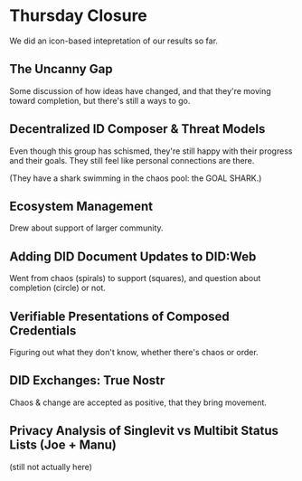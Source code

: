 # Thursday Closure

We did an icon-based intepretation of our results so far.

## The Uncanny Gap

Some discussion of how ideas have changed, and that they're moving toward completion, but there's still a ways to go.

## Decentralized ID Composer & Threat Models

Even though this group has schismed, they're still happy with their progress and their goals. They still feel like personal connections are there.

(They have a shark swimming in the chaos pool: the GOAL SHARK.)

## Ecosystem Management

Drew about support of larger community.

## Adding DID Document Updates to DID:Web

Went from chaos (spirals) to support (squares), and question about completion (circle) or not.

## Verifiable Presentations of Composed Credentials

Figuring out what they don't know, whether there's chaos or order. 

## DID Exchanges: True Nostr

Chaos & change are accepted as positive, that they bring movement.

## Privacy Analysis of Singlevit vs Multibit Status Lists (Joe + Manu)

(still not actually here)

